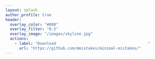 ```yaml
---
layout: splash
author_profile: true
header:
  overlay_color: "#000"
  overlay_filter: "0.5"
  overlay_image: "/images/skyline.jpg"
  actions:
    - label: "Download                                        "
      url: "https://github.com/mmistakes/minimal-mistakes/"
---
```

